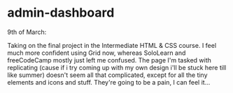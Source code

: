 # admin-dashboard

9th of March:

Taking on the final project in the Intermediate HTML & CSS course. I feel much more confident using Grid now, whereas SoloLearn and freeCodeCamp mostly just left me confused. The page I'm tasked with replicating (cause if i try coming up with my own design i'll be stuck here till like summer) doesn't seem all that complicated, except for all the tiny elements and icons and stuff. They're going to be a pain, I can feel it...